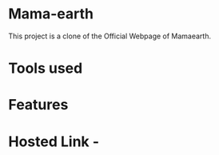 # Mama-earth
This project is a clone of the Official Webpage of Mamaearth.

# Tools used

# Features
# Hosted Link - 
